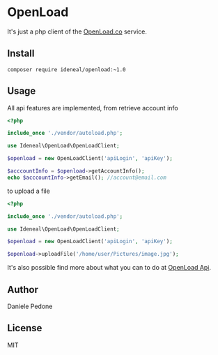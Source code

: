 # OpenLoad

It's just a php client of the [OpenLoad.co](https://openload.co/) service.

## Install

```
composer require ideneal/openload:~1.0
```

## Usage

All api features are implemented, from retrieve account info

```php
<?php

include_once './vendor/autoload.php';

use Ideneal\OpenLoad\OpenLoadClient;

$openload = new OpenLoadClient('apiLogin', 'apiKey');

$acccountInfo = $openload->getAccountInfo();
echo $acccountInfo->getEmail(); //account@email.com
```

to upload a file

```php
<?php

include_once './vendor/autoload.php';

use Ideneal\OpenLoad\OpenLoadClient;

$openload = new OpenLoadClient('apiLogin', 'apiKey');

$openload->uploadFile('/home/user/Pictures/image.jpg');
```

It's also possible find more about what you can to do at [OpenLoad Api](https://openload.co/api).

## Author

Daniele Pedone

## License

MIT

